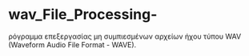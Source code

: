 # wav_File_Processing-
ρόγραμμα επεξεργασίας μη συμπιεσμένων αρχείων ήχου τύπου WAV (Waveform Audio File Format - WAVE).
